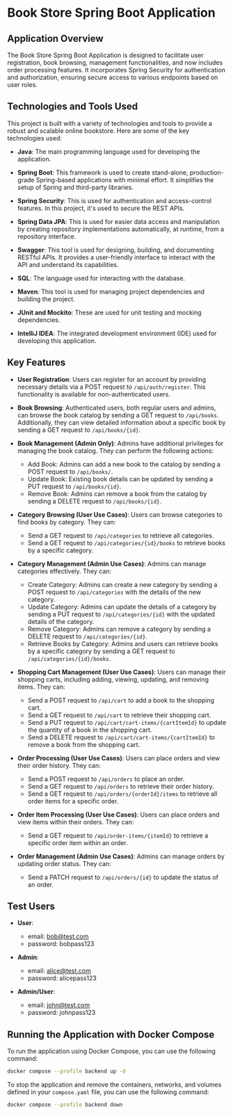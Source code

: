 # Book Store Spring Boot Application

## Application Overview

The Book Store Spring Boot Application is designed to facilitate user registration, book browsing, management functionalities, and now includes order processing features. It incorporates Spring Security for authentication and authorization, ensuring secure access to various endpoints based on user roles.

## Technologies and Tools Used

This project is built with a variety of technologies and tools to provide a robust and scalable online bookstore. Here are some of the key technologies used:

- **Java**: The main programming language used for developing the application.

- **Spring Boot**: This framework is used to create stand-alone, production-grade Spring-based applications with minimal effort. It simplifies the setup of Spring and third-party libraries.

- **Spring Security**: This is used for authentication and access-control features. In this project, it's used to secure the REST APIs.

- **Spring Data JPA**: This is used for easier data access and manipulation by creating repository implementations automatically, at runtime, from a repository interface.

- **Swagger**: This tool is used for designing, building, and documenting RESTful APIs. It provides a user-friendly interface to interact with the API and understand its capabilities.

- **SQL**: The language used for interacting with the database.

- **Maven**: This tool is used for managing project dependencies and building the project.

- **JUnit and Mockito**: These are used for unit testing and mocking dependencies.

- **IntelliJ IDEA**: The integrated development environment (IDE) used for developing this application.

## Key Features

- **User Registration**: Users can register for an account by providing necessary details via a POST request to `/api/auth/register`. This functionality is available for non-authenticated users.

- **Book Browsing**: Authenticated users, both regular users and admins, can browse the book catalog by sending a GET request to `/api/books`. Additionally, they can view detailed information about a specific book by sending a GET request to `/api/books/{id}`.

- **Book Management (Admin Only)**: Admins have additional privileges for managing the book catalog. They can perform the following actions:
  - Add Book: Admins can add a new book to the catalog by sending a POST request to `/api/books/`.
  - Update Book: Existing book details can be updated by sending a PUT request to `/api/books/{id}`.
  - Remove Book: Admins can remove a book from the catalog by sending a DELETE request to `/api/books/{id}`.

- **Category Browsing (User Use Cases)**: Users can browse categories to find books by category. They can:
  - Send a GET request to `/api/categories` to retrieve all categories.
  - Send a GET request to `/api/categories/{id}/books` to retrieve books by a specific category.

- **Category Management (Admin Use Cases)**: Admins can manage categories effectively. They can:
  - Create Category: Admins can create a new category by sending a POST request to `/api/categories` with the details of the new category.
  - Update Category: Admins can update the details of a category by sending a PUT request to `/api/categories/{id}` with the updated details of the category.
  - Remove Category: Admins can remove a category by sending a DELETE request to `/api/categories/{id}`.
  - Retrieve Books by Category: Admins and users can retrieve books by a specific category by sending a GET request to `/api/categories/{id}/books`.

- **Shopping Cart Management (User Use Cases)**: Users can manage their shopping carts, including adding, viewing, updating, and removing items. They can:
  - Send a POST request to `/api/cart` to add a book to the shopping cart.
  - Send a GET request to `/api/cart` to retrieve their shopping cart.
  - Send a PUT request to `/api/cart/cart-items/{cartItemId}` to update the quantity of a book in the shopping cart.
  - Send a DELETE request to `/api/cart/cart-items/{cartItemId}` to remove a book from the shopping cart.

- **Order Processing (User Use Cases)**: Users can place orders and view their order history. They can:
  - Send a POST request to `/api/orders` to place an order.
  - Send a GET request to `/api/orders` to retrieve their order history.
  - Send a GET request to `/api/orders/{orderId}/items` to retrieve all order items for a specific order.

- **Order Item Processing (User Use Cases)**: Users can place orders and view items within their orders. They can:
  - Send a GET request to `/api/order-items/{itemId}` to retrieve a specific order item within an order.

- **Order Management (Admin Use Cases)**: Admins can manage orders by updating order status. They can:
  - Send a PATCH request to `/api/orders/{id}` to update the status of an order.

## Test Users

- **User**:
  - email: bob@test.com
  - password: bobpass123

- **Admin**:
  - email: alice@test.com
  - password: alicepass123

- **Admin/User**:
  - email: john@test.com
  - password: johnpass123

## Running the Application with Docker Compose
To run the application using Docker Compose, you can use the following command:
```bash
docker compose --profile backend up -d
```
To stop the application and remove the containers, networks, and volumes defined in your `compose.yaml` file, you can use the following command:
```bash
docker compose --profile backend down
```
